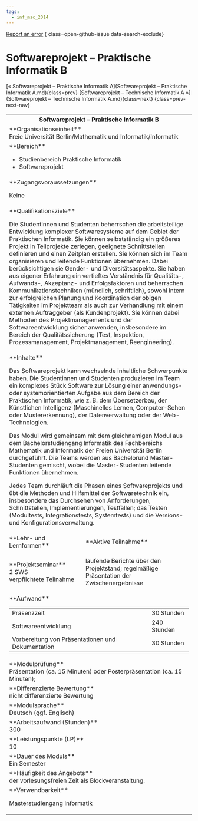 ```yaml
---
tags:
  - inf_msc_2014
---
```

[Report an error](https://github.com/SGSSGene/FUB-SUP/issues/new?title=Error%20in%20%22Softwareprojekt%20%E2%80%93%20Praktische%20Informatik%20B%22&body=There%20seems%20to%20be%20an%20error%20in%20module%20%22Softwareprojekt%20%E2%80%93%20Praktische%20Informatik%20B%22%2E%0A%0A%3CDescribe%20here%20a%20slightly%20more%20detailed%20description%20of%20what%20is%20wrong%3E&labels=bug)
{ class=open-github-issue data-search-exclude}

# Softwareprojekt – Praktische Informatik B

[« Softwareprojekt – Praktische Informatik A](Softwareprojekt – Praktische Informatik A.md){class=prev}
[Softwareprojekt – Technische Informatik A »](Softwareprojekt – Technische Informatik A.md){class=next}
{class=prev-next-nav}

<table markdown id="moduledesc">
<tr markdown class="moduledesc_head"><th colspan="2">Softwareprojekt – Praktische Informatik B </th></tr>
<tr markdown><td colspan="2">**Organisationseinheit**   <br>Freie Universität Berlin/Mathematik und Informatik/Informatik</td></tr>

<tr markdown><td colspan="2">**Bereich**<br>


- Studienbereich Praktische Informatik
- Softwareprojekt

</td></tr>

<tr markdown><td colspan="2">**Zugangsvoraussetzungen** <br>

Keine


</td></tr>
<tr markdown><td colspan="2">**Qualifikationsziele**    <br>

Die Studentinnen und Studenten beherrschen die arbeitsteilige Entwicklung
komplexer Softwaresysteme auf dem Gebiet der Praktischen Informatik. Sie
können selbstständig ein größeres Projekt in Teilprojekte zerlegen,
geeignete Schnittstellen definieren und einen Zeitplan erstellen. Sie können
sich im Team organisieren und leitende Funktionen übernehmen. Dabei
berücksichtigen sie Gender- und Diversitätsaspekte. Sie haben aus eigener
Erfahrung ein vertieftes Verständnis für Qualitäts-, Aufwands-, Akzeptanz-
und Erfolgsfaktoren und beherrschen Kommunikationstechniken (mündlich,
schriftlich), sowohl intern zur erfolgreichen Planung und Koordination der
obigen Tätigkeiten im Projektteam als auch zur Verhandlung mit einem
externen Auftraggeber (als Kundenprojekt). Sie können dabei Methoden des
Projektmanagements und der Softwareentwicklung sicher anwenden, insbesondere
im Bereich der Qualitätssicherung (Test, Inspektion, Prozessmanagement,
Projektmanagement, Reengineering).


</td></tr>
<tr markdown><td colspan="2">**Inhalte**                <br>

Das Softwareprojekt kann wechselnde inhaltliche Schwerpunkte haben. Die
Studentinnen und Studenten produzieren im Team ein komplexes Stück Software
zur Lösung einer anwendungs- oder systemorientierten Aufgabe aus dem Bereich
der Praktischen Informatik, wie z. B. dem Übersetzerbau, der Künstlichen
Intelligenz (Maschinelles Lernen, Computer-Sehen oder Mustererkennung), der
Datenverwaltung oder der Web-Technologien.

Das Modul wird gemeinsam mit dem
gleichnamigen Modul aus dem Bachelorstudiengang Informatik des Fachbereichs
Mathematik und Informatik der Freien Universität Berlin durchgeführt. Die
Teams werden aus Bachelorund Master-Studenten gemischt, wobei die
Master-Studenten leitende Funktionen übernehmen.

Jedes Team durchläuft die
Phasen eines Softwareprojekts und übt die Methoden und Hilfsmittel der
Softwaretechnik ein, insbesondere das Durchsehen von Anforderungen,
Schnittstellen, Implementierungen, Testfällen; das Testen (Modultests,
Integrationstests, Systemtests) und die Versions- und
Konfigurationsverwaltung.


</td></tr>

<tr markdown><td>**Lehr- und Lernformen**</td><td>**Aktive Teilnahme**</td></tr>
<tr markdown><td> **Projektseminar** <br>2 SWS <br> verpflichtete Teilnahme</td><td>

laufende Berichte über den Projektstand; regelmäßige Präsentation der Zwischenergebnisse
</td></tr>
<tr markdown><td colspan="2">**Aufwand**                <br>
<table class="aufwand_table">
<tr><td>Präsenzzeit</td><td>30 Stunden</td></tr>
<tr><td>Softwareentwicklung</td><td>240 Stunden</td></tr>
<tr><td>Vorbereitung von Präsentationen und Dokumentation</td><td>30 Stunden</td></tr>
</table>

</td></tr>
<tr markdown><td colspan="2">**Modulprüfung**             <br>Präsentation (ca. 15 Minuten) oder Posterpräsentation (ca. 15 Minuten);


</td></tr>
<tr markdown><td colspan="2">**Differenzierte Bewertung** <br>nicht differenzierte Bewertung

</td></tr>
<tr markdown><td colspan="2">**Modulsprache**             <br>Deutsch (ggf. Englisch)</td></tr>
<tr markdown><td colspan="2">**Arbeitsaufwand (Stunden)** <br>300</td></tr>
<tr markdown><td colspan="2">**Leistungspunkte (LP)**     <br>10</td></tr>
<tr markdown><td colspan="2">**Dauer des Moduls**         <br>Ein Semester</td></tr>
<tr markdown><td colspan="2">**Häufigkeit des Angebots**  <br>der vorlesungsfreien Zeit als Blockveranstaltung.</td></tr>
<tr markdown><td colspan="2">**Verwendbarkeit**           <br>

Masterstudiengang Informatik


</td></tr>


</table>
